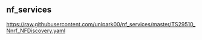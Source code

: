 ## nf_services

https://raw.githubusercontent.com/unipark00/nf_services/master/TS29510_Nnrf_NFDiscovery.yaml

